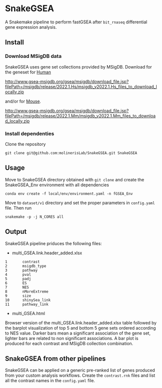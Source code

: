 # SnakeGSEA

A Snakemake pipeline to perform fastGSEA after `bit_rnaseq` differential gene expression analysis.

## Install

### Download MSigDB data

SnakeGSEA uses gene set collections provided by MSigDB. 
Download for the geneset for [Human](http://www.gsea-msigdb.org/gsea/msigdb/collections.jsp)

http://www.gsea-msigdb.org/gsea/msigdb/download_file.jsp?filePath=/msigdb/release/2022.1.Hs/msigdb_v2022.1.Hs_files_to_download_locally.zip

and/or for [Mouse](https://www.gsea-msigdb.org/gsea/msigdb/mouse/collections.jsp).

http://www.gsea-msigdb.org/gsea/msigdb/download_file.jsp?filePath=/msigdb/release/2022.1.Mm/msigdb_v2022.1.Mm_files_to_download_locally.zip

### Install dependenties 

Clone the repository
```
git clone git@github.com:molinerisLab/SnakeGSEA.git SnakeGSEA
```

## Usage

Move to SnakeGSEA directory obtained with `git clone` and create the SnakeGSEA_Env environment with all dependencies
```
conda env create -f local/env/environment.yaml -n fGSEA_Env
```

Move to `dataset/v1` directory and set the proper parameters in `config.yaml` file. Then run
```
snakemake -p -j N_CORES all
```

## Output
SnakeGSEA pipeline priduces the following files:

- multi_GSEA.link.header_added.xlsx
```
1       contrast          
2       msigdb_type
3       pathway
4       pval
5       padj
6       ES
7       NES
8       nMoreExtreme
9       size
10      shinySea_link
11      pathway_link
```

- multi_GSEA.html

Browser version of the multi_GSEA.link.header_added.xlsx table followed by the barplot visualization of top 5 and bottom 5 gene sets ordered according to NES value. Darker bars mean a significant association of the gene set, lighter bars are related to non significant associations. A bar plot is produced for each contrast and MSigDB collection combination.


## SnakeGSEA from other pipelines

SnakeGSEA can be applied on a generic pre-ranked list of genes produced from your custom analysis workflows.
Create the `contrast.rnk` files and list all the contrast names in the `config.yaml` file.
